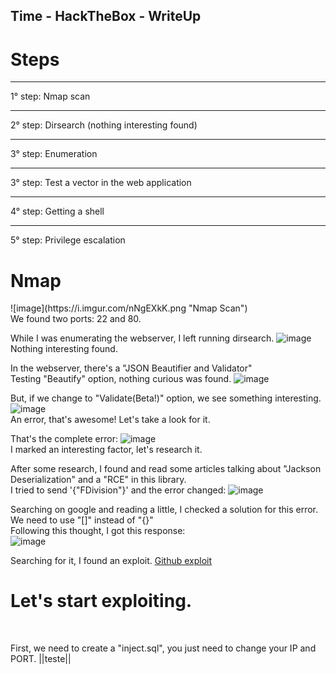 <script src="https://www.hackthebox.eu/badge/36120"></script>

<h2>Time - HackTheBox - WriteUp</h2>


<h1>Steps</h1>

<hr>1° step: Nmap scan
<hr>2° step: Dirsearch (nothing interesting found)
<hr>3° step: Enumeration
<hr>3° step: Test a vector in the web application
<hr>4° step: Getting a shell
<hr>5° step: Privilege escalation


<h1>Nmap</h1>
![image](https://i.imgur.com/nNgEXkK.png "Nmap Scan")<br>
We found two ports: 22 and 80.


While I was enumerating the webserver, I left running dirsearch.
![image](https://imgur.com/iFMN0Fv.png "Dirsearch")<br>
Nothing interesting found.


In the webserver, there's a "JSON Beautifier and Validator"<br>
Testing "Beautify" option, nothing curious was found.
![image](https://imgur.com/oXxi1e0.png "Webserver")<br>

But, if we change to "Validate(Beta!)" option, we see something interesting.
![image](https://imgur.com/Ya1EBHq.png "Validate vector")<br>
An error, that's awesome! Let's take a look for it.

That's the complete error:
![image](https://imgur.com/nGsqPqX.png "Complete error")<br>
I marked an interesting factor, let's research it.


After some research, I found and read some articles talking about "Jackson Deserialization" and a "RCE" in this library.<br>
I tried to send '{"FDivision"}' and the error changed:
![image](https://imgur.com/TMCdfOe.png "New error")<br>

Searching on google and reading a little, I checked a solution for this error.<br>
We need to use "[]" instead of "{}"<br>
Following this thought, I got this response:<br>
![image](https://imgur.com/yJ0VYq1.png "Could not resolve type id 'FDivision', no class found")<br>

Searching for it, I found an exploit. [Github exploit](https://github.com/jas502n/CVE-2019-12384)<br>

<h1>Let's start exploiting.</h1><br>

First, we need to create a "inject.sql", you just need to change your IP and PORT.
||teste||
